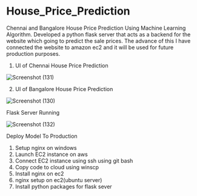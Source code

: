 # House_Price_Prediction
Chennai and Bangalore House Price Prediction Using Machine Learning Algorithm.
Developed a python flask server that acts as a backend for the website which going to predict the sale prices.
The advance of this I have connected the website to amazon ec2 and it will be used for future production purposes.



1. UI of Chennai House Price Prediction


![Screenshot (131)](https://user-images.githubusercontent.com/83824286/124959550-f0f04280-e038-11eb-824a-581604633d34.png)



2. UI of Bangalore House Price Prediction



![Screenshot (130)](https://user-images.githubusercontent.com/83824286/124959720-2432d180-e039-11eb-880f-3c3a0d193607.png)


Flask Server Running


![Screenshot (132)](https://user-images.githubusercontent.com/83824286/124959854-4b899e80-e039-11eb-9c88-213835dbf78e.png)




Deploy Model To Production
1. Setup nginx on windows
2. Launch EC2 instance on aws 
3. Connect EC2 instance using ssh using git bash
4. Copy code to cloud using winscp
5. Install nginx on ec2
6. nginx setup on ec2(ubuntu server)
7. Install python packages for flask sever
